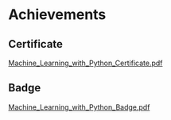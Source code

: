 

# Achievements
## Certificate
[Machine_Learning_with_Python_Certificate.pdf](https://prod-files-secure.s3.us-west-2.amazonaws.com/03e82b26-cccb-4906-bb56-adabcbdc0655/0f35a87e-0c16-48ac-af62-4e4cc34c6a19/Machine_Learning_with_Python_Certificate.pdf?X-Amz-Algorithm=AWS4-HMAC-SHA256&X-Amz-Content-Sha256=UNSIGNED-PAYLOAD&X-Amz-Credential=ASIAZI2LB466RCVBERYI%2F20250202%2Fus-west-2%2Fs3%2Faws4_request&X-Amz-Date=20250202T111142Z&X-Amz-Expires=3600&X-Amz-Security-Token=IQoJb3JpZ2luX2VjEN7%2F%2F%2F%2F%2F%2F%2F%2F%2F%2FwEaCXVzLXdlc3QtMiJGMEQCIFs2olRCHcZ97VrrSpMp4gk4SldZ1aUc65s9UBnS%2Fm%2BMAiBgEobMfHTGQ%2Bc%2F32nUvjzfWRyXSMW%2BRVs1aIMnUmwsJyqIBAjn%2F%2F%2F%2F%2F%2F%2F%2F%2F%2F8BEAAaDDYzNzQyMzE4MzgwNSIMV35lGnQ1sg6IdtFxKtwDw85zHcFyX3gIx6IHV71geTJ2QyOFYY9CQJ7V6sdo06wGiLjiczwhMDfHKz5Hyd2f7Ui%2BCWlByjHCGb57rlas2G%2FSoXmO7Bnvh9ns5WCtlLhVEvSAb9Ra%2B%2FIHQVKBjo5qom6RvztGwQ0vE8bwTB3m92rtqpHgvYzyrF4mpar7p6ZtgotJwypKn7WCyKmJOLjgxySXS4%2FSwNGsdyo%2FYYP4pg0yvBYN%2BZfE2nttkIlXDA33FsucvCQyhZIGvDblXK%2Baxy9X25laOvob7vwz2YceYu4VvE75kIHHhRidwBgpxxXWQY2rycLkQSonbkuWDmQ1kZsNyK1NL1GEoAWn9HATnqWcOb7XP3nP9d4PqYe1ijHnofWcyX%2F3YKItng4vzWe1ahA7Mhy0f1YPFi8YV6AMneE2mwiLSRXIVfipmxC6OpzunEDq2KBTJUrEaqY0Bc0K0Xpa9E5t%2Bd7%2BGoFKfS9hxIsvonw5VT9Dys1n7zWo09wMkdCkHasDycBzYGE7owDqeubG6uVdyVsw3yrW%2B85vZCI1XupYxliuaiQFY4lkCev0MZViB3KOCnxcfrxUiOswoqtxPpE%2FvJMNc4eL0X27PIUnQ9wuda%2FsuLUhANkVN0r5i%2B2%2F7DSIFMD%2FUmkwz5v8vAY6pgHwuGWGlaurUTuwzV6lriCyXBraIGcfUIllGNo%2FlPMP81AATRTRVGXaJtJk33ogMHb1k07H4VCCCMXxyTaH%2BmB4Gf2FQ7%2BFTyVVIBi8CQBoEd9qlzWn1werVniA8fAG2VryWqtfQr3kNi6J7rTvJ3vDRa70DvSV1EuF%2BrCHcroNr%2BbJJAFXe9nPsjb7MjdRG%2BCYljt6KsQzI1e%2Bj5YpjmbsZpg%2BUIFz&X-Amz-Signature=c4ab455af410807a4d97f9ce5a910cfdb1c1adf1d1c826fe6032292a49702b86&X-Amz-SignedHeaders=host&x-id=GetObject)
## Badge
[Machine_Learning_with_Python_Badge.pdf](https://prod-files-secure.s3.us-west-2.amazonaws.com/03e82b26-cccb-4906-bb56-adabcbdc0655/ff622a22-73d6-44e3-9c7b-e89a8e61b7aa/Machine_Learning_with_Python_Badge.pdf?X-Amz-Algorithm=AWS4-HMAC-SHA256&X-Amz-Content-Sha256=UNSIGNED-PAYLOAD&X-Amz-Credential=ASIAZI2LB466RCVBERYI%2F20250202%2Fus-west-2%2Fs3%2Faws4_request&X-Amz-Date=20250202T111142Z&X-Amz-Expires=3600&X-Amz-Security-Token=IQoJb3JpZ2luX2VjEN7%2F%2F%2F%2F%2F%2F%2F%2F%2F%2FwEaCXVzLXdlc3QtMiJGMEQCIFs2olRCHcZ97VrrSpMp4gk4SldZ1aUc65s9UBnS%2Fm%2BMAiBgEobMfHTGQ%2Bc%2F32nUvjzfWRyXSMW%2BRVs1aIMnUmwsJyqIBAjn%2F%2F%2F%2F%2F%2F%2F%2F%2F%2F8BEAAaDDYzNzQyMzE4MzgwNSIMV35lGnQ1sg6IdtFxKtwDw85zHcFyX3gIx6IHV71geTJ2QyOFYY9CQJ7V6sdo06wGiLjiczwhMDfHKz5Hyd2f7Ui%2BCWlByjHCGb57rlas2G%2FSoXmO7Bnvh9ns5WCtlLhVEvSAb9Ra%2B%2FIHQVKBjo5qom6RvztGwQ0vE8bwTB3m92rtqpHgvYzyrF4mpar7p6ZtgotJwypKn7WCyKmJOLjgxySXS4%2FSwNGsdyo%2FYYP4pg0yvBYN%2BZfE2nttkIlXDA33FsucvCQyhZIGvDblXK%2Baxy9X25laOvob7vwz2YceYu4VvE75kIHHhRidwBgpxxXWQY2rycLkQSonbkuWDmQ1kZsNyK1NL1GEoAWn9HATnqWcOb7XP3nP9d4PqYe1ijHnofWcyX%2F3YKItng4vzWe1ahA7Mhy0f1YPFi8YV6AMneE2mwiLSRXIVfipmxC6OpzunEDq2KBTJUrEaqY0Bc0K0Xpa9E5t%2Bd7%2BGoFKfS9hxIsvonw5VT9Dys1n7zWo09wMkdCkHasDycBzYGE7owDqeubG6uVdyVsw3yrW%2B85vZCI1XupYxliuaiQFY4lkCev0MZViB3KOCnxcfrxUiOswoqtxPpE%2FvJMNc4eL0X27PIUnQ9wuda%2FsuLUhANkVN0r5i%2B2%2F7DSIFMD%2FUmkwz5v8vAY6pgHwuGWGlaurUTuwzV6lriCyXBraIGcfUIllGNo%2FlPMP81AATRTRVGXaJtJk33ogMHb1k07H4VCCCMXxyTaH%2BmB4Gf2FQ7%2BFTyVVIBi8CQBoEd9qlzWn1werVniA8fAG2VryWqtfQr3kNi6J7rTvJ3vDRa70DvSV1EuF%2BrCHcroNr%2BbJJAFXe9nPsjb7MjdRG%2BCYljt6KsQzI1e%2Bj5YpjmbsZpg%2BUIFz&X-Amz-Signature=d76ed2c00f64aec0d237677f74d0736ba3f4555d62152303263e8678c11ca843&X-Amz-SignedHeaders=host&x-id=GetObject)